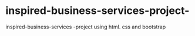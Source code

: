 # inspired-business-services-project-
inspired-business-services -project  using html. css and bootstrap 
